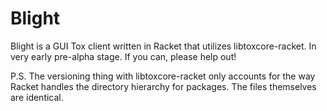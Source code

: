 Blight
======

Blight is a GUI Tox client written in Racket that utilizes libtoxcore-racket.
In very early pre-alpha stage. If you can, please help out!

P.S. The versioning thing with libtoxcore-racket only accounts for the way
Racket handles the directory hierarchy for packages. The files themselves are
identical.
